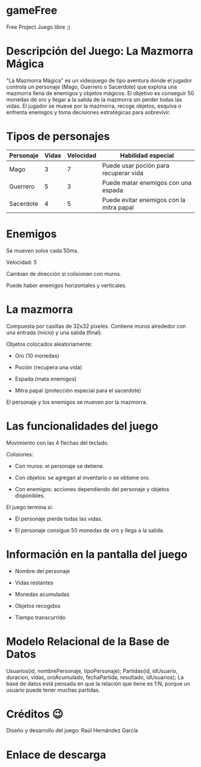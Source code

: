 # gameFree
Free Project Juego libre ;)

# Descripción del Juego: La Mazmorra Mágica
"La Mazmorra Mágica" es un videojuego de tipo aventura donde el jugador controla un personaje (Mago, Guerrero o Sacerdote) que explora una mazmorra llena de enemigos y objetos mágicos. El objetivo es conseguir 50 monedas de oro y llegar a la salida de la mazmorra sin perder todas las vidas. El jugador se mueve por la mazmorra, recoge objetos, esquiva o enfrenta enemigos y toma decisiones estratégicas para sobrevivir.

# Tipos de personajes
| Personaje  | Vidas | Velocidad | Habilidad especial                               |
|------------|--------|-----------|--------------------------------------------------|
| Mago       | 3      | 7         | Puede usar poción para recuperar vida           |
| Guerrero   | 5      | 3         | Puede matar enemigos con una espada             |
| Sacerdote  | 4      | 5         | Puede evitar enemigos con la mitra papal        |


# Enemigos
Se mueven solos cada 50ms.

Velocidad: 5

Cambian de dirección si colisionan con muros.

Puede haber enemigos horizontales y verticales.

# La mazmorra
Compuesta por casillas de 32x32 píxeles. Contiene muros alrededor con una entrada (inicio) y una salida (final).

Objetos colocados aleatoriamente:

- Oro (10 monedas)

- Poción (recupera una vida)

- Espada (mata enemigos)

- Mitra papal (protección especial para el sacerdote)

El personaje y los enemigos se mueven por la mazmorra.

# Las funcionalidades del juego
Movimiento con las 4 flechas del teclado.

Colisiones:

- Con muros: el personaje se detiene.

- Con objetos: se agregan al inventario o se obtiene oro.

- Con enemigos: acciones dependiendo del personaje y objetos disponibles.

El juego termina si:

- El personaje pierde todas las vidas.

- El personaje consigue 50 monedas de oro y llega a la salida.

# Información en la pantalla del juego
- Nombre del personaje

- Vidas restantes

- Monedas acumuladas

- Objetos recogidos

- Tiempo transcurrido

# Modelo Relacional de la Base de Datos
Usuarios(id, nombrePersonaje, tipoPersonaje);
Partidas(id, idUsuario, duracion, vidas, oroAcumulado, fechaPartida, resultado, idUsuarios);
La base de datos está pensada en que la relación que tiene es 1:N, porque un usuario puede tener muchas partidas.

# Créditos 😉
Diseño y desarrollo del juego: Raúl Hernández García

# Enlace de descarga
